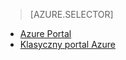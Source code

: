 > [AZURE.SELECTOR]
- [Azure Portal](../articles/storage/storage-create-storage-account.md)
- [Klasyczny portal Azure](../articles/storage/storage-create-storage-account-classic-portal.md)



<!--HONumber=sep16_HO1-->


